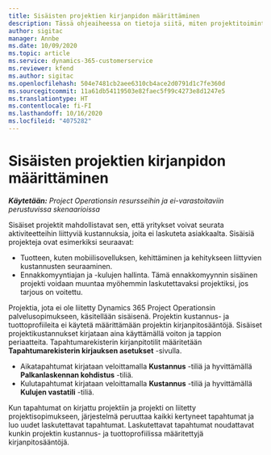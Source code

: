 ```yaml
---
title: Sisäisten projektien kirjanpidon määrittäminen
description: Tässä ohjeaiheessa on tietoja siitä, miten projektitoimintojen sisäisten projektien kirjanpitokäytäntöjä määritetään.
author: sigitac
manager: Annbe
ms.date: 10/09/2020
ms.topic: article
ms.service: dynamics-365-customerservice
ms.reviewer: kfend
ms.author: sigitac
ms.openlocfilehash: 504e7481cb2aee6310cb4ace2d0791d1c7fe360d
ms.sourcegitcommit: 11a61db54119503e82faec5f99c4273e8d1247e5
ms.translationtype: HT
ms.contentlocale: fi-FI
ms.lasthandoff: 10/16/2020
ms.locfileid: "4075282"
---
```

# <a name="configure-accounting-for-internal-projects"></a>Sisäisten projektien kirjanpidon määrittäminen

_**Käytetään:** Project Operationsin resursseihin ja ei-varastoitaviin perustuvissa skenaarioissa_

Sisäiset projektit mahdollistavat sen, että yritykset voivat seurata aktiviteetteihin liittyviä kustannuksia, joita ei laskuteta asiakkaalta. Sisäisiä projekteja ovat esimerkiksi seuraavat:

- Tuotteen, kuten mobiilisovelluksen, kehittäminen ja kehitykseen liittyvien kustannusten seuraaminen.
- Ennakkomyyntiajan ja -kulujen hallinta. Tämä ennakkomyynnin sisäinen projekti voidaan muuntaa myöhemmin laskutettavaksi projektiksi, jos tarjous on voitettu.

Projektia, jota ei ole liitetty Dynamics 365 Project Operationsin palvelusopimukseen, käsitellään sisäisenä. Projektin kustannus- ja tuottoprofiileita ei käytetä määrittämään projektin kirjanpitosääntöjä. Sisäiset projektikustannukset kirjataan aina käyttämällä voiton ja tappion periaatteita. Tapahtumarekisterin kirjanpitotilit määritetään **Tapahtumarekisterin kirjauksen asetukset** -sivulla.

- Aikatapahtumat kirjataan veloittamalla **Kustannus** -tiliä ja hyvittämällä **Palkanlaskennan kohdistus** -tiliä.
- Kulutapahtumat kirjataan veloittamalla **Kustannus** -tiliä ja hyvittämällä **Kulujen vastatili** -tiliä.

Kun tapahtumat on kirjattu projektiin ja projekti on liitetty projektisopimukseen, järjestelmä peruuttaa kaikki kertyneet tapahtumat ja luo uudet laskutettavat tapahtumat. Laskutettavat tapahtumat noudattavat kunkin projektin kustannus- ja tuottoprofiilissa määritettyjä kirjanpitosääntöjä.


